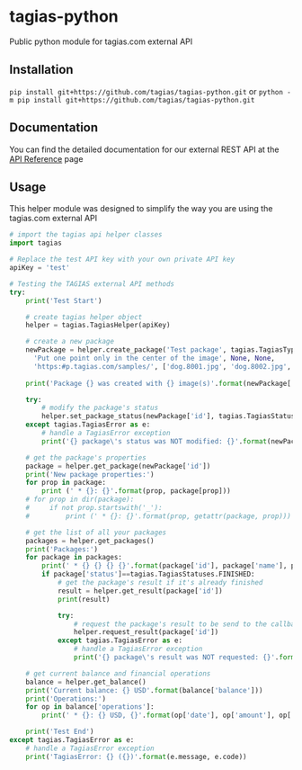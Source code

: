 # tagias-python

Public python module for tagias.com external API

## Installation

`pip install git+https://github.com/tagias/tagias-python.git`
or
`python -m pip install git+https://github.com/tagias/tagias-python.git`

## Documentation
You can find the detailed documentation for our external REST API at the [API Reference](https://tagias.com/docs) page

## Usage

This helper module was designed to simplify the way you are using the tagias.com external API

```python
# import the tagias api helper classes
import tagias

# Replace the test API key with your own private API key
apiKey = 'test'

# Testing the TAGIAS external API methods
try:
    print('Test Start')

    # create tagias helper object
    helper = tagias.TagiasHelper(apiKey)

    # create a new package
    newPackage = helper.create_package('Test package', tagias.TagiasTypes.Keypoints,
      'Put one point only in the center of the image', None, None,
      'https:#p.tagias.com/samples/', ['dog.8001.jpg', 'dog.8002.jpg', 'dog.8003.jpg'])
    
    print('Package {} was created with {} image(s)'.format(newPackage['id'], newPackage['pictures_num']))

    try:
        # modify the package's status
        helper.set_package_status(newPackage['id'], tagias.TagiasStatuses.STOPPED)
    except tagias.TagiasError as e:
        # handle a TagiasError exception
        print('{} package\'s status was NOT modified: {}'.format(newPackage['id'], e.message))

    # get the package's properties
    package = helper.get_package(newPackage['id'])
    print('New package properties:')
    for prop in package:
        print (' * {}: {}'.format(prop, package[prop]))
    # for prop in dir(package):
    #     if not prop.startswith('_'):
    #         print (' * {}: {}'.format(prop, getattr(package, prop)))

    # get the list of all your packages
    packages = helper.get_packages()
    print('Packages:')
    for package in packages:
        print(' * {} {} {} {}'.format(package['id'], package['name'], package['status'], package['created']))
        if package['status']==tagias.TagiasStatuses.FINISHED:
            # get the package's result if it's already finished
            result = helper.get_result(package['id'])
            print(result)

            try:
                # request the package's result to be send to the callback endpoint
                helper.request_result(package['id'])
            except tagias.TagiasError as e:
                # handle a TagiasError exception
                print('{} package\'s result was NOT requested: {}'.format(package['id'], e.message))

    # get current balance and financial operations
    balance = helper.get_balance()
    print('Current balance: {} USD'.format(balance['balance']))
    print('Operations:')
    for op in balance['operations']:
        print(' * {}: {} USD, {}'.format(op['date'], op['amount'], op['note']))

    print('Test End')
except tagias.TagiasError as e:
    # handle a TagiasError exception
    print('TagiasError: {} ({})'.format(e.message, e.code))
```

